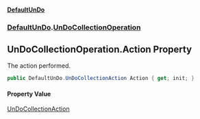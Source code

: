 #### [DefaultUnDo](../../index.md 'index')
### [DefaultUnDo](../../index.md#DefaultUnDo 'DefaultUnDo').[UnDoCollectionOperation](index.md 'DefaultUnDo\.UnDoCollectionOperation')

## UnDoCollectionOperation\.Action Property

The action performed\.

```csharp
public DefaultUnDo.UnDoCollectionAction Action { get; init; }
```

#### Property Value
[UnDoCollectionAction](../UnDoCollectionAction/index.md 'DefaultUnDo\.UnDoCollectionAction')